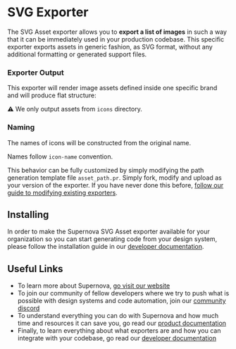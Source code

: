 # SVG Exporter

The SVG Asset exporter allows you to **export a list of images** in such a way that it can be immediately used in your production codebase. This specific exporter exports assets in generic fashion, as SVG format, without any additional formatting or generated support files.

### Exporter Output

This exporter will render image assets defined inside one specific brand and will produce flat structure:

⚠️ We only output assets from `icons` directory.

### Naming

The names of icons will be constructed from the original name.

Names follow `icon-name` convention.

This behavior can be fully customized by simply modifying the path generation template file `asset_path.pr`. Simply fork, modify and upload as your version of the exporter. If you have never done this before, [follow our guide to modifying existing exporters](https://developers.supernova.io/building-exporters/cloning-exporters).

## Installing

In order to make the Supernova SVG Asset exporter available for your organization so you can start generating code from your design system, please follow the installation guide in our [developer documentation](https://developers.supernova.io/using-exporters/installing-exporters).

## Useful Links

- To learn more about Supernova, [go visit our website](https://supernova.io)
- To join our community of fellow developers where we try to push what is possible with design systems and code automation, join our [community discord](https://community.supernova.io)
- To understand everything you can do with Supernova and how much time and resources it can save you, go read our [product documentation](https://learn.supernova.io/)
- Finally, to learn everything about what exporters are and how you can integrate with your codebase, go read our [developer documentation](https://developers.supernova.io/)
